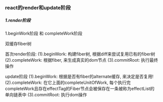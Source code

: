 
### react的render和update阶段

##### 1.render阶段

1.beginWork阶段 和 completeWork阶段

双缓存fiber树  

首次render阶段:
(1).beginWork: 构建fiber树, 根据diff来尝试复用已有的fiber树
(2).completeWork: 根据fiber, 来生成真实的dom节点
(3).commitRoot: 执行最终操作

update阶段
(1).beginWork: 根据是否有fiber的alternate缓存, 来决定是否复用!
(2).completeWork: 在它上面的completeUnitOfWork, 每个执行完completeWork且存在effectTag的Fiber节点会被保存在一条被称为effectList的单向链表中
(3).commitRoot: 执行dom操作